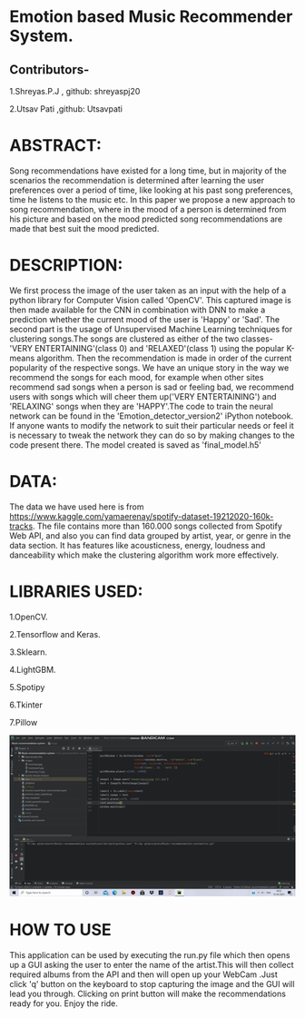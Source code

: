 # Emotion based Music Recommender System.

## Contributors-

1.Shreyas.P.J , github: shreyaspj20

2.Utsav Pati ,github: Utsavpati

# ABSTRACT:

Song recommendations have existed for a long time, but in majority of the scenarios the recommendation is determined after learning the user preferences over a period of time, like looking at his past song preferences, time he listens to the music etc. In this paper we propose a new approach to song recommendation, where in the mood of a person is determined from his picture and based on the mood predicted song recommendations are made that best suit the mood predicted.

# DESCRIPTION:


We first process the image of the user taken as an input with the help of a python library for Computer Vision called 'OpenCV'. This captured image is then made available for the CNN in combination with DNN to make a prediction whether the current mood of the user is 'Happy' or 'Sad'.
The second part is the usage of Unsupervised Machine Learning techniques for clustering songs.The songs are clustered as either of the two classes-'VERY ENTERTAINING'(class 0) and 'RELAXED'(class 1) using the popular K-means algorithm. Then the recommendation is made in order of the current popularity of the respective songs.
We have an unique story in the way we recommend the songs for each mood, for example when other sites recommend sad songs when a person is sad or feeling bad, we recommend users with songs which will cheer them up('VERY ENTERTAINING') and 'RELAXING' songs when they are 'HAPPY'.The code to train the neural network can be found in the 'Emotion_detector_version2' iPython notebook. If anyone wants to modify the network to suit their particular needs or feel it is necessary to tweak the network they can do so by making changes to the code present there. The model created is saved as 'final_model.h5'


# DATA:
 
 The data we have used here is from https://www.kaggle.com/yamaerenay/spotify-dataset-19212020-160k-tracks.
 The file contains more than 160.000 songs collected from Spotify Web API, and also you can find data grouped by artist, year, or genre in the data section.
 It has features like acousticness, energy, loudness and danceability which make the clustering algorithm work more effectively.
 
 
# LIBRARIES USED:
1.OpenCV.

2.Tensorflow and Keras.

3.Sklearn.

4.LightGBM.

5.Spotipy

6.Tkinter

7.Pillow


![](giphy.gif)
# HOW TO USE
This application can be used by executing the run.py file which then opens up a GUI asking the user to enter the name of the artist.This will then collect required albums from the API and then will open up your WebCam .Just click 'q' button on the keyboard to stop capturing the image and the GUI will lead you through. Clicking on print button will make the recommendations ready for you. Enjoy the ride.




